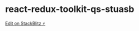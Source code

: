 # react-redux-toolkit-qs-stuasb

[Edit on StackBlitz ⚡️](https://stackblitz.com/edit/react-redux-toolkit-qs-stuasb)